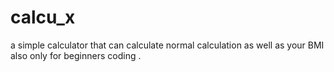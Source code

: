 # calcu_x
a simple calculator that can calculate normal calculation as well as your BMI also
only for beginners coding .
